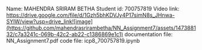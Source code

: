 Name: MAHENDRA SRIRAM BETHA Student id: 700757819 Video link: https://drive.google.com/file/d/1Gzh5bhKDVJy4P17simN8s_JHnwa-SYlW/view?usp=drive_link![image](https://github.com/mahendrasrirambetha/NN_Assignment7/assets/147388132/c7a3241c-069b-42c2-ab22-c1386869e1c1)
 documentation file: NN_Assignment7.pdf code file: icp8_700757819.ipynb 
